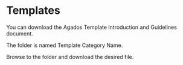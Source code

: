 # Templates


You can download the Agados Template Introduction and Guidelines document.

The folder is named Template Category Name.

Browse to the folder and download the desired file.
